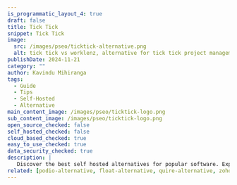 ```yaml
---
is_programmatic_layout_4: true
draft: false
title: Tick Tick
snippet: Tick Tick
image:
  src: /images/pseo/ticktick-alternative.png
  alt: tick tick vs worklenz, alternative for tick tick project managemet tool, task management, resource management, productivity, self-hosted
publishDate: 2024-11-21
category: ""
author: Kavindu Mihiranga
tags:
  - Guide
  - Tips
  - Self-Hosted
  - Alternative
main_content_image: /images/pseo/ticktick-logo.png
sub_content_image: /images/pseo/ticktick-logo.png
open_source_checked: false
self_hosted_checked: false
cloud_based_checked: true
easy_to_use_checked: true
data_security_checked: true
description: |
   Discover the best self hosted alternatives for popular software. Explore our comprehensive guides and find the perfect solution for your needs today.
related: [podio-alternative, float-alternative, quire-alternative, zoho-alternative]
---
```

